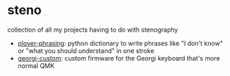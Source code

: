 # steno
collection of all my projects having to do with stenography

* [plover-phrasing](plover-phrasing/): python dictionary to write phrases like "I don't know" or "what you should understand" in one stroke
* [georgi-custom](georgi-custom/): custom firmware for the Georgi keyboard that's more normal QMK